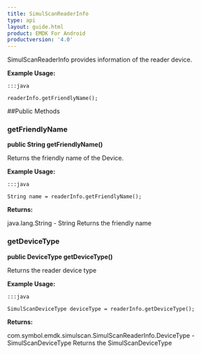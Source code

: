 ```yaml
---
title: SimulScanReaderInfo
type: api
layout: guide.html
product: EMDK For Android
productversion: '4.0'
---
```



SimulScanReaderInfo provides information of the reader device.
 
 

**Example Usage:**
	
	:::java
	
	readerInfo.getFriendlyName();
	


##Public Methods

### getFriendlyName

**public String getFriendlyName()**

Returns the friendly name of the Device.
 
 

**Example Usage:**
	
	:::java
	
	String name = readerInfo.getFriendlyName();
	


**Returns:**

java.lang.String - String
 		Returns the friendly name

### getDeviceType

**public DeviceType getDeviceType()**

Returns the reader device type
 
 

**Example Usage:**
	
	:::java
	
	SimulScanDeviceType deviceType = readerInfo.getDeviceType();
	


**Returns:**

com.symbol.emdk.simulscan.SimulScanReaderInfo.DeviceType - SimulScanDeviceType
 		Returns the SimulScanDeviceType










